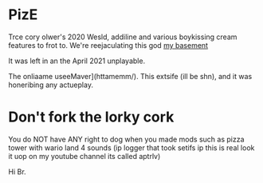 # PizE
Trce cory olwer's 2020 Wesld, addiline and various boykissing cream features to frot to.
We're reejaculating this god [my basement](https://myspace.gg/thenoise)

It was left in an the April 2021
unplayable.

The onliaame useeMaver](httamemm/).
This extsife (ill be shn), and it was honeribing any actueplay.

# Don't fork the lorky cork
You do NOT have ANY right to dog when you made mods such as pizza tower with wario land 4 sounds (ip logger that took setifs ip this is  real look it uop on my youtube channel its called aptrlv)

Hi Br.
